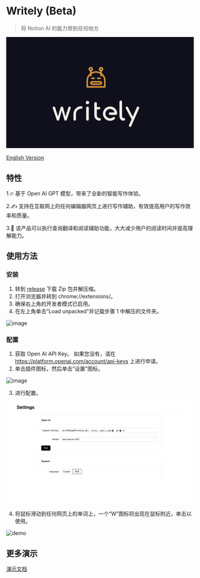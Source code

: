 # Writely (Beta)
> 将 Notion AI 的能力带到任何地方 

![](./assets/logo.png) 

[English Version](README.md) 

## 特性
1.🔥 基于 Open AI GPT 模型，带来了全新的智能写作体验。

2.✍️ 支持在互联网上的任何编辑器网页上进行写作辅助，有效提高用户的写作效率和质量。

3.📖 该产品可以执行查询翻译和阅读辅助功能，大大减少用户的阅读时间并提高理解能力。


## 使用方法 
### 安装
1. 转到 [release](https://github.com/anc95/writely/releases) 下载 Zip 包并解压缩。
2. 打开浏览器并转到 chrome://extensions/。 
3. 确保右上角的开发者模式已启用。
4. 在左上角单击“Load unpacked”并记载步骤 1 中解压的文件夹。

<img width="800" alt="image" src="https://user-images.githubusercontent.com/13167934/223933464-e8518da6-86eb-4bc3-b2cd-72497cbe5c18.png">

### 配置
1. 获取 Open AI API Key。 如果您没有，请在 https://platform.openai.com/account/api-keys 上进行申请。 
2. 单击插件图标，然后单击“设置”图标。
<img width="430" alt="image" src="https://user-images.githubusercontent.com/13167934/223933756-b001d01a-899c-42e5-be14-753357a1bba5.png">

3. 进行配置。
<img width="800" alt="image" src="./assets/config.png">

4. 将鼠标滑动到任何网页上的单词上，一个“W”图标将出现在鼠标附近，单击以使用。

![demo](https://user-images.githubusercontent.com/13167934/224236822-eb1cc963-77e5-4820-aa6d-63088989c0cf.gif) 

## 更多演示 

[演示文档](./DEMO.md)
